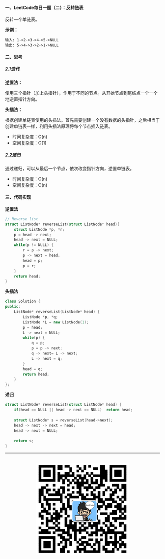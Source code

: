 #### 一、LeetCode每日一题（二）：反转链表

反转一个单链表。

**示例：**

```
输入: 1->2->3->4->5->NULL
输出: 5->4->3->2->1->NULL
```

#### 二、思考

##### 2.1迭代

**逆置法：**

使用三个指针（加上头指针），作用于不同的节点。从开始节点到尾结点一个一个地逆置指针方向。

**头插法：**

根据创建单链表使用的头插法。首先需要创建一个没有数据的头指针，之后相当于创建单链表一样，利用头插法原理将每个节点插入链表。

* 时间复杂度：O(n)
* 空间复杂度：O(1)

##### 2.2递归

通过递归，可以从最后一个节点，依次改变指针方向，逆置单链表。

* 时间复杂度：O(n)
* 空间复杂度：O(n) 

#### 三、代码实现

**逆置法**

```c
// Reverse list
struct ListNode* reverseList(struct ListNode* head){
    struct ListNode *p, *r;
    p = head -> next;
    head -> next = NULL;
    while(p != NULL) {
        r = p -> next;
        p -> next = head;
        head = p;
        p = r;
    }
    return head;
}
```

**头插法**

```c++
class Solution {
public:
    ListNode* reverseList(ListNode* head) {
        ListNode *p, *q;
        ListNode *L = new ListNode(1);  
        p = head;
        L -> next = NULL;
        while(p) {
            q = p;
            p = p -> next;
            q -> next= L -> next;
            L -> next = q;
        }
        head = q;
        return head;
    }
};
```

**递归**

```c
struct ListNode* reverseList(struct ListNode* head) {
    if(head == NULL || head -> next == NULL)  return head;

    struct ListNode* s = reverseList(head->next); 
    head -> next -> next = head; 
    head -> next = NULL;

    return s;
}
```

<div align="center">
    <hr style="height: 1px;">
    <br>
    <img width="300px" src="https://github.com/RunCoderHang/LeetCode-Notes/blob/master/image/wxgzh-hang.png"></img>
</div>